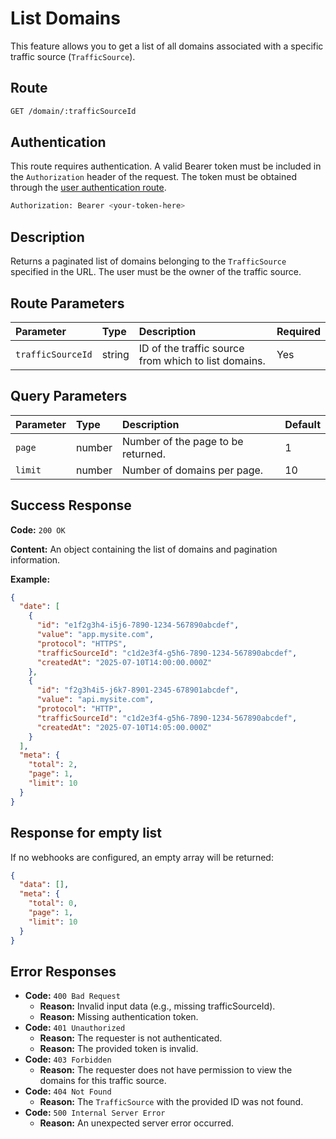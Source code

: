 # List Domains

This feature allows you to get a list of all domains associated with a specific traffic source (`TrafficSource`).

## Route

```bash
GET /domain/:trafficSourceId
```

## Authentication

This route requires authentication. A valid Bearer token must be included in the `Authorization` header of the request. The token must be obtained through the [user authentication route](/api/user/authuser/).

```bash
Authorization: Bearer <your-token-here>
```

## Description

Returns a paginated list of domains belonging to the `TrafficSource` specified in the URL. The user must be the owner of the traffic source.

## Route Parameters

| Parameter         | Type   | Description                                          | Required |
| :---------------- | :----- | :--------------------------------------------------- | :------- |
| `trafficSourceId` | string | ID of the traffic source from which to list domains. | Yes      |

## Query Parameters

| Parameter | Type   | Description                        | Default |
| :-------- | :----- | :--------------------------------- | ------- |
| `page`    | number | Number of the page to be returned. | 1       |
| `limit`   | number | Number of domains per page.        | 10      |

## Success Response

**Code:** `200 OK`

**Content:** An object containing the list of domains and pagination information.

**Example:**

```json
{
  "date": [
    {
      "id": "e1f2g3h4-i5j6-7890-1234-567890abcdef",
      "value": "app.mysite.com",
      "protocol": "HTTPS",
      "trafficSourceId": "c1d2e3f4-g5h6-7890-1234-567890abcdef",
      "createdAt": "2025-07-10T14:00:00.000Z"
    },
    {
      "id": "f2g3h4i5-j6k7-8901-2345-678901abcdef",
      "value": "api.mysite.com",
      "protocol": "HTTP",
      "trafficSourceId": "c1d2e3f4-g5h6-7890-1234-567890abcdef",
      "createdAt": "2025-07-10T14:05:00.000Z"
    }
  ],
  "meta": {
    "total": 2,
    "page": 1,
    "limit": 10
  }
}
```

## Response for empty list

If no webhooks are configured, an empty array will be returned:

```json
{
  "data": [],
  "meta": {
    "total": 0,
    "page": 1,
    "limit": 10
  }
}
```

## Error Responses

- **Code:** `400 Bad Request`
  - **Reason:** Invalid input data (e.g., missing trafficSourceId).
  - **Reason:** Missing authentication token.
- **Code:** `401 Unauthorized`
  - **Reason:** The requester is not authenticated.
  - **Reason:** The provided token is invalid.
- **Code:** `403 Forbidden`
  - **Reason:** The requester does not have permission to view the domains for this traffic source.
- **Code:** `404 Not Found`
  - **Reason:** The `TrafficSource` with the provided ID was not found.
- **Code:** `500 Internal Server Error`
  - **Reason:** An unexpected server error occurred.
